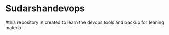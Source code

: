 # Sudarshandevops
#this repository is created to learn the devops tools and backup for leaning material 
